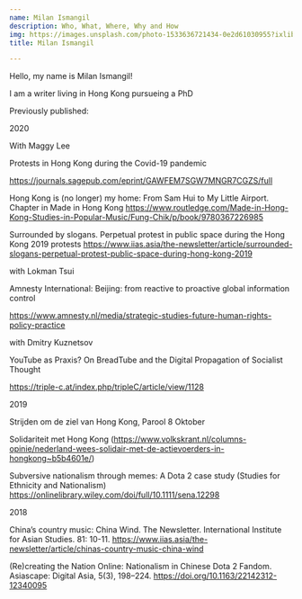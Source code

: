 ```yaml
---
name: Milan Ismangil
description: Who, What, Where, Why and How
img: https://images.unsplash.com/photo-1533636721434-0e2d61030955?ixlib=rb-1.2.1&ixid=eyJhcHBfaWQiOjEyMDd9&auto=format&fit=crop&w=2550&q=80
title: Milan Ismangil

---
```

Hello, my name is Milan Ismangil!

I am a writer living in Hong Kong pursueing a PhD

Previously published:

2020

With Maggy Lee

Protests in Hong Kong during the Covid-19 pandemic

https://journals.sagepub.com/eprint/GAWFEM7SGW7MNGR7CGZS/full

 

Hong Kong is (no longer) my home: From Sam Hui to My Little Airport. Chapter in Made in Hong Kong https://www.routledge.com/Made-in-Hong-Kong-Studies-in-Popular-Music/Fung-Chik/p/book/9780367226985

 

Surrounded by slogans. Perpetual protest in public space during the Hong Kong 2019 protests https://www.iias.asia/the-newsletter/article/surrounded-slogans-perpetual-protest-public-space-during-hong-kong-2019

 

with Lokman Tsui

Amnesty International: Beijing: from reactive to proactive global information control

https://www.amnesty.nl/media/strategic-studies-future-human-rights-policy-practice

 

with Dmitry Kuznetsov

YouTube as Praxis? On BreadTube and the Digital Propagation of Socialist Thought

https://triple-c.at/index.php/tripleC/article/view/1128

 

2019

Strijden om de ziel van Hong Kong, Parool 8 Oktober

Solidariteit met Hong Kong (https://www.volkskrant.nl/columns-opinie/nederland-wees-solidair-met-de-actievoerders-in-hongkong~b5b4601e/)

Subversive nationalism through memes: A Dota 2 case study (Studies for Ethnicity and Nationalism) https://onlinelibrary.wiley.com/doi/full/10.1111/sena.12298

2018

China’s country music: China Wind. The Newsletter. International Institute for Asian Studies. 81: 10-11. https://www.iias.asia/the-newsletter/article/chinas-country-music-china-wind

(Re)creating the Nation Online: Nationalism in Chinese Dota 2 Fandom. Asiascape: Digital Asia, 5(3), 198–224. https://doi.org/10.1163/22142312-12340095